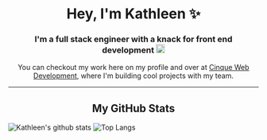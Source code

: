 <h1 align="center"> Hey, I'm Kathleen ✨</h1>
<h3 align="center">I'm a full stack engineer with a knack for front end development <img src="https://devicons.github.io/devicon/devicon.git/icons/react/react-original.svg" alt="react" width="18" height="18"/></h3>
<p align="center">You can checkout my work here on my profile and over at <a href="https://github.com/Cinque-Web-Development">Cinque Web Development</a>, where I'm building cool projects with my team.</p>

<hr />
<h2 align="center"> My GitHub Stats </h2>

![Kathleen's github stats](https://github-readme-stats.vercel.app/api?username=kstick9210&hide=stars,issues&count_private=true&show_icons=true&bg_color=10388F&title_color=DBA423&text_color=FFF&icon_color=DBA423)
![Top Langs](https://github-readme-stats.vercel.app/api/top-langs/?username=kstick9210&langs_count=3&layout=compact&bg_color=10388F&text_color=FFF&title_color=DBA423)
